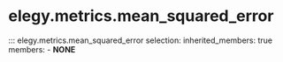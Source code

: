 
# elegy.metrics.mean_squared_error

::: elegy.metrics.mean_squared_error
    selection:
        inherited_members: true
        members:
            - __NONE__
        